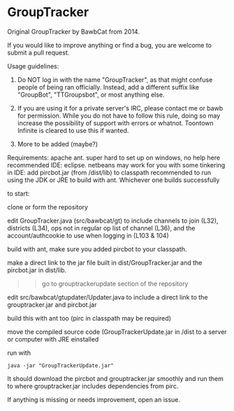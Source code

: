# GroupTracker

Original GroupTracker by BawbCat from 2014. 

If you would like to improve anything or find a bug, you are welcome to submit a pull request.

Usage guidelines:
1. Do NOT log in with the name "GroupTracker", as that might confuse people of being ran officially. Instead, add a different suffix like "GroupBot", "TTGroupsbot", or most anything else.

2. If you are using it for a private server's IRC, please contact me or bawb for permission. While you do not have to follow this rule, doing so may increase the possibility of support with errors or whatnot. Toontown Infinite is cleared to use this if wanted. 

3. More to be added (maybe?)


Requirements:
apache ant. super hard to set up on windows, no help here
recommended IDE: eclipse. netbeans may work for you with some tinkering
in IDE: add pircbot.jar (from /dist/lib) to classpath 
recommended to run using the JDK or JRE to build with ant. Whichever one builds successfully

to start:

clone or form the repository

edit GroupTracker.java (src/bawbcat/gt) to include channels to join (L32), districts (L34), ops not in regular op list of channel (L36), and the account/authcookie to use when logging in (L103 & 104)

build with ant, make sure you added pircbot to your classpath. 

make a direct link to the jar file built in dist/GroupTracker.jar and the pircbot.jar in dist/lib.
 
 >> go to grouptrackerupdate section of the repository
 
 edit src/bawbcat/gtupdater/Updater.java to include a direct link to the grouptracker.jar and pircbot.jar
 
 build this with ant too (pirc in classpath may be required)
 
 move the compiled source code (GroupTrackerUpdate.jar in /dist to a server or computer with JRE einstalled
 
 run with  
 
 ```
 java -jar "GroupTrackerUpdate.jar"
 ```
 
 It should download the pircbot and grouptracker.jar smoothly and run them to where grouptracker.jar includes dependencies from pirc.
 
 If anything is missing or needs improvement, open an issue.
 
